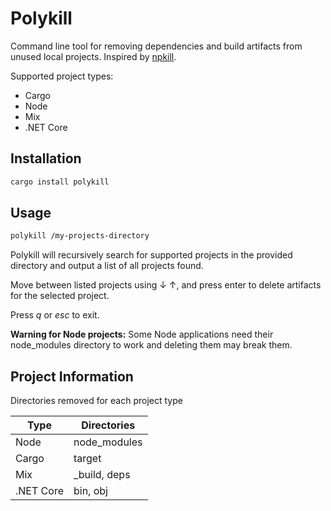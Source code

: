 # Polykill

Command line tool for removing dependencies and build artifacts from unused local projects. Inspired by [npkill](https://www.npmjs.com/package/npkill#usage).

Supported project types:
- Cargo
- Node
- Mix
- .NET Core

## Installation

```sh
cargo install polykill
```

## Usage

```sh
polykill /my-projects-directory
```

Polykill will recursively search for supported projects in the provided directory and output a list of all projects found.

Move between listed projects using ↓ ↑, and press enter to delete artifacts for the selected project.

Press *q* or *esc* to exit.

**Warning for Node projects:** Some Node applications need their node_modules directory to work and deleting them may break them.

## Project Information

Directories removed for each project type

| Type      | Directories  |
| --------- | ------------ |
| Node      | node_modules |
| Cargo     | target       |
| Mix       | _build, deps |
| .NET Core | bin, obj     |
